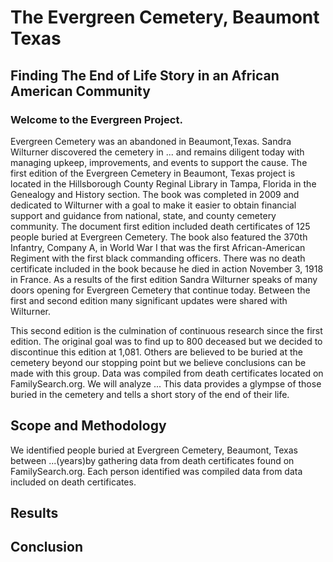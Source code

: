# The Evergreen Cemetery, Beaumont Texas
## Finding The End of Life Story in an African American Community
### Welcome to the Evergreen Project. 
Evergreen Cemetery was an abandoned in Beaumont,Texas.
Sandra Wilturner discovered the cemetery in ... and remains diligent today with managing upkeep, improvements, and events to support the cause.
The first edition of the Evergreen Cemetery in Beaumont, Texas project is located in the Hillsborough County Reginal Library in Tampa, Florida in the Genealogy and History section. The book was completed in 2009 and dedicated to Wilturner with a goal to make it easier to obtain financial support and guidance from national, state, and county cemetery community. The document first edition included death certificates of 125 people buried at Evergreen Cemetery. The book also featured the 370th Infantry, Company A, in World War I that was the first African-American Regiment with the first black commanding officers. There was no death certificate included in the book because he died in action November 3, 1918 in France. As a results of the first edition Sandra Wilturner speaks of many doors opening for Evergreen Cemetery that continue today. Between the first and second edition many significant updates were shared with Wilturner.

This second edition is the culmination of continuous research since the first edition. The original goal was to find up to 800 deceased but we decided to discontinue this edition at 1,081. Others are believed to be buried at the cemetery beyond our stopping point but we believe conclusions can be made with this group. Data was compiled from death certificates located on FamilySearch.org. 
We will analyze ...
This data provides a glympse of those buried in the cemetery and tells a short story of the end of their life.

## Scope and Methodology
We identified people buried at Evergreen Cemetery, Beaumont, Texas between ...(years)by gathering data from death certificates found on FamilySearch.org. 
Each person identified was compiled data from data included on death certificates.

## Results

## Conclusion
